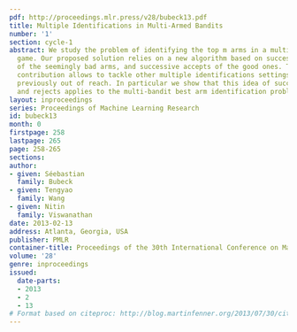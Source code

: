 ```yaml
---
pdf: http://proceedings.mlr.press/v28/bubeck13.pdf
title: Multiple Identifications in Multi-Armed Bandits
number: '1'
section: cycle-1
abstract: We study the problem of identifying the top m arms in a multi-armed bandit
  game. Our proposed solution relies on a new algorithm based on successive rejects
  of the seemingly bad arms, and successive accepts of the good ones. This algorithmic
  contribution allows to tackle other multiple identifications settings that were
  previously out of reach. In particular we show that this idea of successive accepts
  and rejects applies to the multi-bandit best arm identification problem.
layout: inproceedings
series: Proceedings of Machine Learning Research
id: bubeck13
month: 0
firstpage: 258
lastpage: 265
page: 258-265
sections: 
author:
- given: Séebastian
  family: Bubeck
- given: Tengyao
  family: Wang
- given: Nitin
  family: Viswanathan
date: 2013-02-13
address: Atlanta, Georgia, USA
publisher: PMLR
container-title: Proceedings of the 30th International Conference on Machine Learning
volume: '28'
genre: inproceedings
issued:
  date-parts:
  - 2013
  - 2
  - 13
# Format based on citeproc: http://blog.martinfenner.org/2013/07/30/citeproc-yaml-for-bibliographies/
---
```

